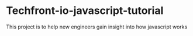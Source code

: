 # Techfront-io-javascript-tutorial
This project is to help new engineers gain insight into how javascript works
